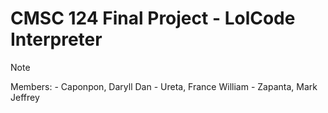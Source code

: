 # CMSC 124 Final Project - LolCode Interpreter

> [!NOTE]
> Members:
    - Caponpon, Daryll Dan
    - Ureta, France William
    - Zapanta, Mark Jeffrey

